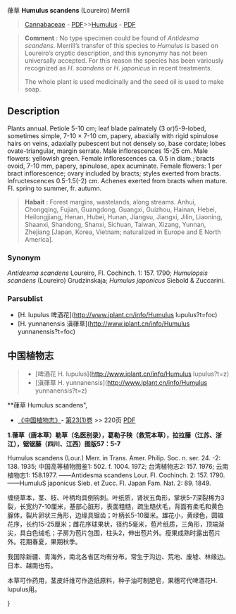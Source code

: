 葎草 **Humulus scandens** (Loureiro) Merrill

> [Cannabaceae](http://www.iplant.cn/info/Cannabaceae?t=foc) - [PDF](http://www.iplant.cn/foc/pdf/Cannabaceae.pdf)>>[Humulus](http://www.iplant.cn/info/Humulus?t=foc) - [PDF](http://www.iplant.cn/foc/pdf/Humulus.pdf)


> **Comment** : 
> No type specimen could be found of *Antidesma* *scandens*. Merrill’s transfer of this species to *Humulus* is based on Loureiro’s cryptic description, and this synonymy has not been universally accepted. For this reason the species has been variously recognized as *H*. *scandens* or *H*. *japonicus* in recent treatments.
>
> The whole plant is used medicinally and the seed oil is used to make soap.

## Description

Plants annual. Petiole 5-10 cm; leaf blade palmately (3 or)5-9-lobed, sometimes simple, 7-10 × 7-10 cm, papery, abaxially with rigid spinulose hairs on veins, adaxially pubescent but not densely so, base cordate; lobes ovate-triangular, margin serrate. Male inflorescences 15-25 cm. Male flowers: yellowish green. Female inflorescences ca. 0.5 in diam.; bracts ovoid, 7-10 mm, papery, spinulose, apex acuminate. Female flowers: 1 per bract inflorescence; ovary included by bracts; styles exerted from bracts. Infructescences 0.5-1.5(-2) cm. Achenes exerted from bracts when mature. Fl. spring to summer, fr. autumn.


> **Habait** : 
> Forest margins, wastelands, along streams. Anhui, Chongqing, Fujian, Guangdong, Guangxi, Guizhou, Hainan, Hebei, Heilongjiang, Henan, Hubei, Hunan, Jiangsu, Jiangxi, Jilin, Liaoning, Shaanxi, Shandong, Shanxi, Sichuan, Taiwan, Xizang, Yunnan, Zhejiang [Japan, Korea, Vietnam; naturalized in Europe and E North America].

### Synonym
*Antidesma* *scandens* Loureiro, Fl. Cochinch. 1: 157. 1790; *Humulopsis* *scandens* (Loureiro) Grudzinskaja; *Humulus* *japonicus* Siebold & Zuccarini.

### Parsublist

* [H.  lupulus  啤酒花](http://www.iplant.cn/info/Humulus lupulus?t=foc)
* [H.  yunnanensis  滇葎草](http://www.iplant.cn/info/Humulus yunnanensis?t=foc)

## 中国植物志

> * [啤酒花  H.  lupulus](http://www.iplant.cn/info/Humulus lupulus?t=z)
> * [滇葎草  H.  yunnanensis](http://www.iplant.cn/info/Humulus yunnanensis?t=z)


**葎草 Humulus scandens",

* [《中国植物志》](http://www.iplant.cn/frps)- [第23(1)卷](http://www.iplant.cn/frps/vol/23(1)) >> 220页 [PDF](http://www.iplant.cn/frps/pdf/23(1)/220.pdf)


**1.葎草（唐本草）勒草（名医别录），葛勒子秧（救荒本草），拉拉藤（江苏、浙江），锯锯藤（四川、江西）图版57：5-7**

Humulus scandens (Lour.) Merr. in Trans. Amer. Philip. Soc. n. ser. 24. -2: 138. 1935; 中国高等植物图鉴1: 502. f. 1004. 1972; 台湾植物志2: 157. 1976; 云南植物志1: 158.1977. ——Antidesma scandens Lour. Fl. Cochinch. 2: 157. 1790.——HumuluS japonicus Sieb. et Zucc. Fl. Japan Fam. Nat. 2: 89. 1849.

缠绕草本，茎、枝、叶柄均具倒钩刺。叶纸质，肾状五角形，掌状5-7深裂稀为3裂，长宽约7-10厘米，基部心脏形，表面粗糙，疏生糙伏毛，背面有柔毛和黄色腺体，裂片卵状三角形，边缘具锯齿；叶柄长5-10厘米。雄花小，黄绿色，圆锥花序，长约15-25厘米；雌花序球果状，径约5毫米，苞片纸质，三角形，顶端渐尖，具白色绒毛；子房为苞片包围，柱头2，伸出苞片外。瘦果成熟时露出苞片外。花期春夏，果期秋季。

我国除新疆、青海外，南北各省区均有分布。常生于沟边、荒地、废墟、林缘边。日本、越南也有。

本草可作药用，茎皮纤维可作造纸原料，种子油可制肥皂，果穗可代啤酒花H. lupulus用。

}